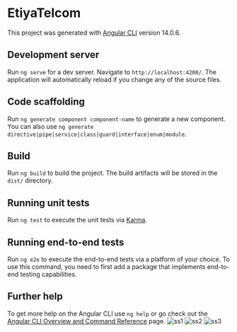 # EtiyaTelcom

This project was generated with [Angular CLI](https://github.com/angular/angular-cli) version 14.0.6.

## Development server

Run `ng serve` for a dev server. Navigate to `http://localhost:4200/`. The application will automatically reload if you change any of the source files.

## Code scaffolding

Run `ng generate component component-name` to generate a new component. You can also use `ng generate directive|pipe|service|class|guard|interface|enum|module`.

## Build

Run `ng build` to build the project. The build artifacts will be stored in the `dist/` directory.

## Running unit tests

Run `ng test` to execute the unit tests via [Karma](https://karma-runner.github.io).

## Running end-to-end tests

Run `ng e2e` to execute the end-to-end tests via a platform of your choice. To use this command, you need to first add a package that implements end-to-end testing capabilities.

## Further help

To get more help on the Angular CLI use `ng help` or go check out the [Angular CLI Overview and Command Reference](https://angular.io/cli) page.
![ss1](https://user-images.githubusercontent.com/57255817/187543026-dbc1da24-c50c-4802-84ea-a026fa1e0886.png)
![ss2](https://user-images.githubusercontent.com/57255817/187543057-b9299b76-01e9-4260-969d-dd2e01662716.png)
![ss3](https://user-images.githubusercontent.com/57255817/187543078-e17286a7-3e15-48ee-a529-1e59de3e9e52.png)

